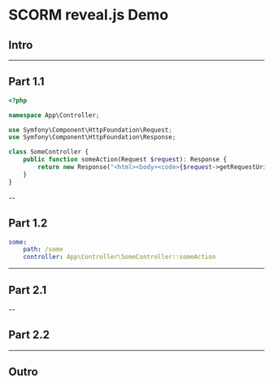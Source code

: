 # SCORM reveal.js Demo

## Intro

---

## Part 1.1

```php
<?php

namespace App\Controller;

use Symfony\Component\HttpFoundation\Request;
use Symfony\Component\HttpFoundation\Response;

class SomeController {
    public function someAction(Request $request): Response {
        return new Response("<html><body><code>{$request->getRequestUri()}</code></body></html>");
    }
}
```

--

## Part 1.2

```yaml
some:
    path: /some
    controller: App\Controller\SomeController::someAction
```

---

## Part 2.1

--

## Part 2.2

---

## Outro
